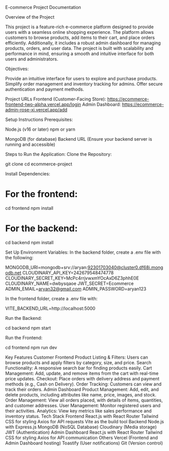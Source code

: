 E-commerce Project Documentation

Overview of the Project

This project is a feature-rich e-commerce platform designed to provide users with a seamless online shopping experience. The platform allows customers to browse products, add items to their cart, and place orders efficiently. Additionally, it includes a robust admin dashboard for managing products, orders, and user data. The project is built with scalability and performance in mind, ensuring a smooth and intuitive interface for both users and administrators.


Objectives:

 Provide an intuitive interface for users to explore and purchase products.
 Simplify order management and inventory tracking for admins.
 Offer secure authentication and payment methods.

Project URLs
 Frontend (Customer-Facing Store): https://ecommerce-frontend-two-alpha.vercel.app/login
 Admin Dashboard: https://ecommerce-admin-rose-xi.vercel.app/add

Setup Instructions
Prerequisites:

Node.js (v16 or later)
 npm or yarn

MongoDB (for database)
 Backend URL (Ensure your backend server is running and accessible)

Steps to Run the Application:
Clone the Repository:

git clone <repository-url>
cd ecommerce-project

Install Dependencies:
# For the frontend:
cd frontend
npm install

# For the backend:
cd backend
npm install

Set Up Environment Variables:
In the backend folder, create a .env file with the following:

MONGODB_URI=mongodb+srv://aryan:92301703040@cluster0.df68i.mongodb.net
CLOUDINARY_API_KEY=242679548474778
CLOUDINARY_SECRET_KEY=McPc4rrjvwxmYOcAxD6Z3phhE0E
CLOUDINARY_NAME=dwbysqaoe
JWT_SECRET=Ecommerce
ADMIN_EMAIL=aryan32@gmail.com
ADMIN_PASSWORD=aryan123

In the frontend folder, create a .env file with:

VITE_BACKEND_URL=http://localhost:5000

Run the Backend:

cd backend
npm start

Run the Frontend:

cd frontend
npm run dev


Key Features
	Customer Frontend
		Product Listing & Filters: Users can browse products and apply filters by category, size, and price.
		Search Functionality: A responsive search bar for finding products easily.
		Cart Management: Add, update, and remove items from the cart with real-time price updates.
		Checkout: Place orders with delivery address and payment methods (e.g., Cash on Delivery).
		Order Tracking: Customers can view and track their orders.
Admin Dashboard
		Product Management: Add, edit, and delete products, including attributes like name, price, images, and stock.
		Order Management: View all orders placed, with details of items, quantities, and customer addresses.
		User Management: Monitor registered users and their activities.
		Analytics: View key metrics like sales performance and inventory status.
Tech Stack
		Frontend
		React.js with React Router
		Tailwind CSS for styling
		Axios for API requests
		Vite as the build tool
Backend
		Node.js with Express.js
		MongoDB (NoSQL Database)
		Cloudinary (Media storage)
		JWT (Authentication)
Admin Dashboard
		React.js with React Router
		Tailwind CSS for styling
		Axios for API communication
Others
		Vercel (Frontend and Admin Dashboard hosting)
		Toastify (User notifications)
		Git (Version control)

